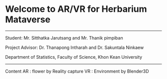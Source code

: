 # Welcome to AR/VR for Herbarium Mataverse 
---
Student: Mr. Sitthatka Jarutsang and Mr. Thanik pimpiban

Project Advisor: Dr. Thanapong Intharah and Dr. Sakuntala Ninkaew

Department of Statistics, Faculty of Science, Khon Kean University

---
Content
AR : flower by Reality capture
VR : Environment by Blender3D
